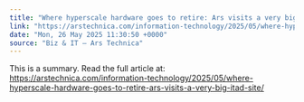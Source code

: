 ```yaml
---
title: "Where hyperscale hardware goes to retire: Ars visits a very big ITAD site"
link: "https://arstechnica.com/information-technology/2025/05/where-hyperscale-hardware-goes-to-retire-ars-visits-a-very-big-itad-site/"
date: "Mon, 26 May 2025 11:30:50 +0000"
source: "Biz & IT – Ars Technica"
---
```


This is a summary. Read the full article at: https://arstechnica.com/information-technology/2025/05/where-hyperscale-hardware-goes-to-retire-ars-visits-a-very-big-itad-site/